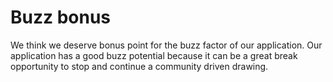 # Buzz bonus
We think we deserve bonus point for the buzz factor of our application.
Our application has a good buzz potential because it can be a great break opportunity to stop and continue a community driven drawing. 
